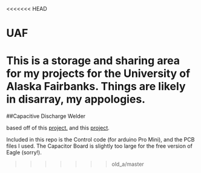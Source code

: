 <<<<<<< HEAD
# UAF
This is a storage and sharing area for my projects for the University of Alaska Fairbanks. 
Things are likely in disarray, my appologies. 
=======
##Capacitive Discharge Welder

based off of this [project.](http://www.instructables.com/id/Capacitive-Discharge-CD-Welder-for-battery-tabs/) and this [project](http://zeva.com.au/Projects/SpotWelderV2/). 

Included in this repo is the Control code (for arduino Pro Mini), and the PCB files I used. The Capacitor Board is slightly too large for the free version of Eagle (sorry!). 
>>>>>>> old_a/master
